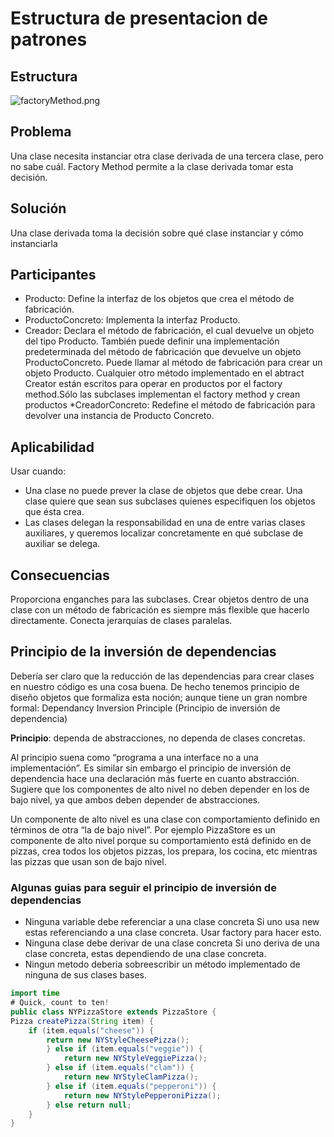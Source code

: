 Estructura de presentacion de patrones
===================


Estructura
------------
![factoryMethod.png](/home/pablo/workspace/filminas/MDfactroy/factoryMethod.png "")

Problema
--------
Una clase necesita instanciar otra clase derivada de una tercera clase, pero no sabe cuál. Factory Method permite a la clase derivada tomar esta decisión.

Solución
--------
Una clase derivada toma la decisión sobre qué clase instanciar y cómo instanciarla 

Participantes
-------------
* Producto: Define la interfaz de los objetos que crea el método de fabricación.
* ProductoConcreto: Implementa la interfaz Producto.
* Creador: Declara el método de fabricación, el cual devuelve un objeto del tipo Producto. También puede definir una implementación predeterminada del método de fabricación que devuelve un objeto ProductoConcreto. Puede llamar al método de fabricación para crear un objeto Producto.
Cualquier otro método implementado en el abtract Creator están escritos para operar en productos por el factory method.Sólo las subclases implementan el factory method y crean productos
*CreadorConcreto: Redefine el método de fabricación para devolver una instancia de Producto Concreto.

Aplicabilidad
-------------
Usar cuando: 
* Una clase no puede prever la clase de objetos que debe crear.
Una clase quiere que sean sus subclases quienes especifiquen los objetos que ésta crea.
* Las clases delegan la responsabilidad en una de entre varias clases auxiliares, y queremos localizar concretamente en qué subclase de auxiliar se delega.

Consecuencias
-------------
Proporciona enganches para las subclases. Crear objetos dentro de una clase con un método de fabricación es siempre más flexible que hacerlo directamente. Conecta jerarquías de clases paralelas.

Principio de la inversión de dependencias
-----------------------------------------
Debería ser claro que la reducción de las dependencias para crear clases en nuestro código es una cosa buena. De hecho tenemos principio de diseño objetos que formaliza esta noción; aunque tiene un gran nombre formal: Dependancy Inversion Principle (Principio de inversión de dependencia)

**Principio**: dependa de abstracciones, no dependa de clases concretas.

Al principio suena como “programa a una interface no a una implementación”.
Es similar sin embargo el principio de inversión de dependencia hace una declaración más fuerte en cuanto abstracción.
Sugiere que los componentes de alto nivel no deben depender en los de bajo nivel, ya que ambos deben depender de abstracciones.

Un componente de alto nivel es una clase con comportamiento definido en términos de otra “la de bajo nivel”.
Por ejemplo PizzaStore es un componente de alto nivel porque su comportamiento está definido en de pizzas, crea todos los objetos pizzas, los prepara, los cocina, etc mientras las pizzas que usan son de bajo nivel.

### Algunas guias para seguir el principio de inversión de dependencias ###
* Ninguna variable debe referenciar a una clase concreta
Si uno usa new estas referenciando a una clase concreta. Usar factory para hacer esto.
* Ninguna clase debe derivar de una clase concreta
Si uno deriva de una clase concreta, estas dependiendo de una clase concreta.
* Ningun metodo deberia sobreescribir un método implementado de ninguna de sus clases bases.

~~~java
import time
# Quick, count to ten!
public class NYPizzaStore extends PizzaStore {
Pizza createPizza(String item) {
    if (item.equals("cheese")) {
        return new NYStyleCheesePizza();
        } else if (item.equals("veggie")) {
            return new NYStyleVeggiePizza();
        } else if (item.equals("clam")) {
            return new NYStyleClamPizza();
        } else if (item.equals("pepperoni")) {
            return new NYStylePepperoniPizza();
        } else return null;
    }
}
~~~
